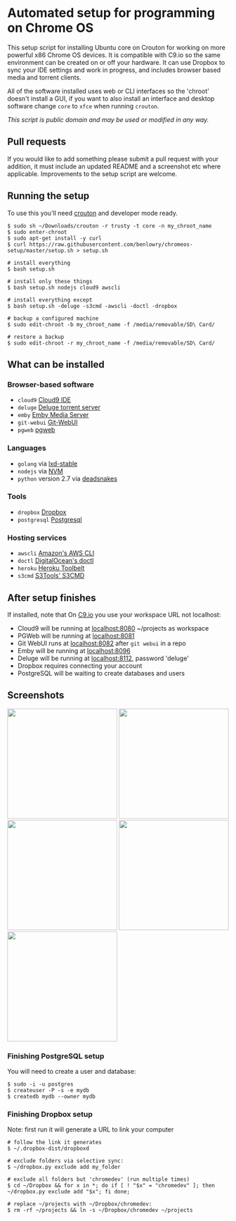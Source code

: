 # Automated setup for programming on Chrome OS

This setup script for installing Ubuntu core on Crouton for working on more powerful x86 Chrome OS 
devices.  It is compatible with C9.io so the same environment can be created on or off your 
hardware.  It can use Dropbox to sync your IDE settings and work in progress, and includes browser
based media and torrent clients.

All of the software installed uses web or CLI interfaces so the 'chroot' doesn't install a GUI, if you
want to also install an interface and desktop software change `core` to `xfce` when running `crouton`.

*This script is public domain and may be used or modified in any way.*

## Pull requests
If you would like to add something please submit a pull request with your addition, it must include
an updated README and a screenshot etc where applicable.  Improvements to the setup script are welcome.

## Running the setup
To use this you'll need [crouton](https://github.com/dnschneid/crouton) and developer mode ready.

    $ sudo sh ~/Downloads/crouton -r trusty -t core -n my_chroot_name
    $ sudo enter-chroot
    $ sudo apt-get install -y curl
    $ curl https://raw.githubusercontent.com/benlowry/chromeos-setup/master/setup.sh > setup.sh 
    
    # install everything
    $ bash setup.sh
    
    # install only these things
    $ bash setup.sh nodejs cloud9 awscli
    
    # install everything except
    $ bash setup.sh -deluge -s3cmd -awscli -doctl -dropbox
    
    # backup a configured machine
    $ sudo edit-chroot -b my_chroot_name -f /media/removable/SD\ Card/
    
    # restore a backup
    $ sudo edit-chroot -r my_chroot_name -f /media/removable/SD\ Card/

## What can be installed
### Browser-based software
- `cloud9` [Cloud9 IDE](https://github.com/c9/core)
- `deluge` [Deluge torrent server](http://deluge-torrent.org/)
- `emby` [Emby Media Server](http://emby.media)
- `git-webui` [Git-WebUI](https://github.com/alberthier/git-webgui)
- `pgweb` [pgweb ](https://github.com/sosedoff/pgweb)

### Languages
- `golang` via [lxd-stable](https://launchpad.net/~ubuntu-lxc/+archive/ubuntu/lxd-stable)
- `nodejs` via [NVM](https://github.com/creationix/nvm)
- `python` version 2.7 via [deadsnakes](https://launchpad.net/~fkrull/+archive/ubuntu/deadsnakes-python2.7)

### Tools
- `dropbox` [Dropbox](https://www.dropbox.com/)
- `postgresql` [Postgresql](https://postgresql.org/)

### Hosting services
- `awscli` [Amazon's  AWS CLI](http://docs.aws.amazon.com/cli/latest/userguide/installing.html)
- `doctl` [DigitalOcean's doctl](https://github.com/digitaloceal/doctl)
- `heroku` [Heroku Toolbelt](https://toolbelt.heroku.com/debian)
- `s3cmd` [S3Tools' S3CMD](http://s3tools.org/s3cmd)

## After setup finishes
If installed, note that On [C9.io](https://c9.io) you use your workspace URL not localhost:

- Cloud9 will be running at [localhost:8080](http://localhost:8080) ~/projects as workspace
- PGWeb will be running at [localhost:8081](http://localhost:8082)
- Git WebUI runs at [localhost:8082](http://localhost:8081) after `git webui` in a repo
- Emby will be running at [localhost:8096](http://localhost:8096)
- Deluge will be running at [localhost:8112](http://localhost:8112), password 'deluge'
- Dropbox requires connecting your account
- PostgreSQL will be waiting to create databases and users

## Screenshots
<a href='https://raw.github.com/benlowry/chromeos-setup/master/cloud9.png' title='Cloud9 - an open source IDE'><img src="https://raw.github.com/benlowry/chromeos-setup/master/cloud9.png" width="250"/></a>
<a href='https://raw.github.com/benlowry/chromeos-setup/master/pgweb.png' title='PGWeb - an open source web interface for PostgreSQL databases'><img src="https://raw.github.com/benlowry/chromeos-setup/master/pgweb.png" width="250"/></a>
<a href='https://raw.github.com/benlowry/chromeos-setup/master/gitwebui.png' title='Git WebUI - an open source web interface for git repistories.'><img src="https://raw.github.com/benlowry/chromeos-setup/master/gitwebui.png" width="250"/></a>
<a href='https://raw.github.com/benlowry/chromeos-setup/master/deluge.png' title='Deluge - an open source web server and interface for torrents'><img src="https://raw.github.com/benlowry/chromeos-setup/master/deluge.png" width="250"/></a>
<a href='https://raw.github.com/benlowry/chromeos-setup/master/emby.png' title='Emby - 
an open source media server and interface for audio/video'><img src="https://raw.github.com/benlowry/chromeos-setup/master/emby.png" width="250"/></a>

### Finishing PostgreSQL setup
You will need to create a user and database:

    $ sudo -i -u postgres
    $ createuser -P -s -e mydb
    $ createdb mydb --owner mydb
    
### Finishing Dropbox setup
Note: first run it will generate a URL to link your computer
  
    # follow the link it generates
    $ ~/.dropbox-dist/dropboxd
    
    # exclude folders via selective sync:
    $ ~/dropbox.py exclude add my_folder
    
    # exclude all folders but 'chromedev' (run multiple times)
    $ cd ~/Dropbox && for x in *; do if [ ! "$x" = "chromedev" ]; then ~/dropbox.py exclude add "$x"; fi done;
    
    # replace ~/projects with ~/Dropbox/chromedev:
    $ rm -rf ~/projects && ln -s ~/Dropbox/chromedev ~/projects
